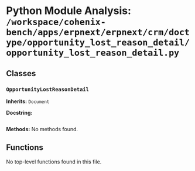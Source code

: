 # Python Module Analysis: `/workspace/cohenix-bench/apps/erpnext/erpnext/crm/doctype/opportunity_lost_reason_detail/opportunity_lost_reason_detail.py`

## Classes

### `OpportunityLostReasonDetail`
**Inherits:** `Document`


**Docstring:**
```

```

**Methods:**
No methods found.




## Functions

No top-level functions found in this file.
